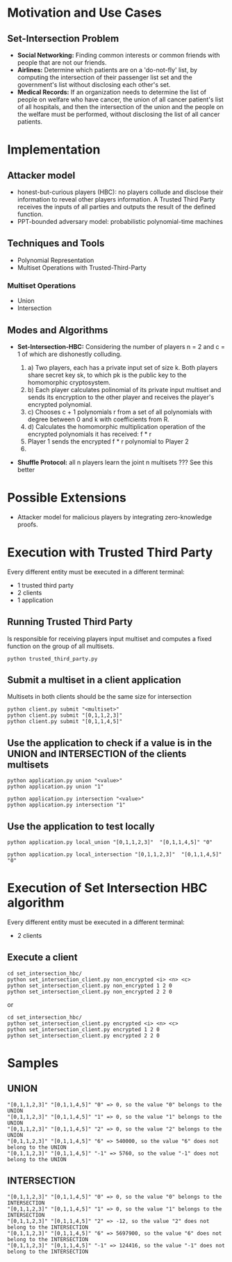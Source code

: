 # Motivation and Use Cases
## Set-Intersection Problem
* **Social Networking:** Finding common interests or common friends with people that are not our friends.
* **Airlines:** Determine which patients are on a 'do-not-fly' list, by computing the intersection of their passenger list set and the government's list without disclosing each other's set.
* **Medical Records:** If an organization needs to determine the list of people on welfare who have cancer, the union of all cancer patient's list of all hospitals, and then the intersection of the union and the people on the welfare must be performed, without disclosing the list of all cancer patients.


# Implementation
## Attacker model
* honest-but-curious players (HBC): no players collude and disclose their information to reveal other players information. A Trusted Third Party receives the inputs of all parties and outputs the result of the defined function.
* PPT-bounded adversary model: probabilistic polynomial-time machines

## Techniques and Tools
* Polynomial Representation
* Multiset Operations with Trusted-Third-Party

### Multiset Operations
* Union
* Intersection

## Modes and Algorithms
* **Set-Intersection-HBC:** 
    Considering the number of players n = 2 and c = 1 of which are dishonestly colluding.
    1. a) Two players, each has a private input set of size k. Both players share secret key sk, to which pk is the public key to the homomorphic cryptosystem.
    1. b) Each player calculates polinomial of its private input multiset and sends its encryption to the other player and receives the player's encrypted polynomial. 
    1. c) Chooses c + 1 polynomials r from a set of all polynomials with degree between 0 and k with coefficients from R.
    1. d) Calculates the homomorphic multiplication operation of the encrypted polynomials it has received: f * r
    2. Player 1 sends the encrypted f * r polynomial to Player 2
    3. 

* **Shuffle Protocol:** all n players learn the joint n multisets ??? See this better


# Possible Extensions
* Attacker model for malicious players by integrating zero-knowledge proofs.



# Execution with Trusted Third Party
Every different entity must be executed in a different terminal:
* 1 trusted third party
* 2 clients
* 1 application

## Running Trusted Third Party
Is responsible for receiving players input multiset and computes a fixed function on the group of all multisets.
```
python trusted_third_party.py
```

## Submit a multiset in a client application
Multisets in both clients should be the same size for intersection
```
python client.py submit "<multiset>"
python client.py submit "[0,1,1,2,3]"
python client.py submit "[0,1,1,4,5]"
```

## Use the application to check if a value is in the UNION and INTERSECTION of the clients multisets
```
python application.py union "<value>"
python application.py union "1"

python application.py intersection "<value>"
python application.py intersection "1"
```

## Use the application to test locally
```
python application.py local_union "[0,1,1,2,3]"  "[0,1,1,4,5]" "0"

python application.py local_intersection "[0,1,1,2,3]"  "[0,1,1,4,5]" "0"
```


# Execution of Set Intersection HBC algorithm
Every different entity must be executed in a different terminal:
* 2 clients

## Execute a client
```
cd set_intersection_hbc/
python set_intersection_client.py non_encrypted <i> <n> <c>
python set_intersection_client.py non_encrypted 1 2 0
python set_intersection_client.py non_encrypted 2 2 0
```
or
```
cd set_intersection_hbc/
python set_intersection_client.py encrypted <i> <n> <c>
python set_intersection_client.py encrypted 1 2 0
python set_intersection_client.py encrypted 2 2 0
```


# Samples
## UNION
```
"[0,1,1,2,3]" "[0,1,1,4,5]" "0" => 0, so the value "0" belongs to the UNION
"[0,1,1,2,3]" "[0,1,1,4,5]" "1" => 0, so the value "1" belongs to the UNION
"[0,1,1,2,3]" "[0,1,1,4,5]" "2" => 0, so the value "2" belongs to the UNION
"[0,1,1,2,3]" "[0,1,1,4,5]" "6" => 540000, so the value "6" does not belong to the UNION
"[0,1,1,2,3]" "[0,1,1,4,5]" "-1" => 5760, so the value "-1" does not belong to the UNION
```

## INTERSECTION
```
"[0,1,1,2,3]" "[0,1,1,4,5]" "0" => 0, so the value "0" belongs to the INTERSECTION
"[0,1,1,2,3]" "[0,1,1,4,5]" "1" => 0, so the value "1" belongs to the INTERSECTION
"[0,1,1,2,3]" "[0,1,1,4,5]" "2" => -12, so the value "2" does not belong to the INTERSECTION
"[0,1,1,2,3]" "[0,1,1,4,5]" "6" => 5697900, so the value "6" does not belong to the INTERSECTION
"[0,1,1,2,3]" "[0,1,1,4,5]" "-1" => 124416, so the value "-1" does not belong to the INTERSECTION
```